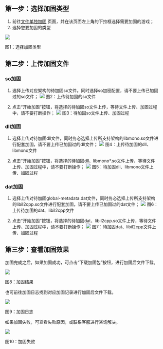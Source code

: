 ## 第一步：选择加固类型

1. 前往<a href="#/console/service/so-file-reinforcement">文件单独加固</a> 页面，并在该页面左上角的下拉框选择需要加固的游戏；
2. 选择您要加固的类型

![](/docs/ACE-doc/20_Android-shellservice/40/10/1.png )

<span class="legend">图1：选择加固类型</span>

## 第二步：上传加固文件

### so加固

1. 选择上传对应架构的待加固so文件，同时选择so加密配置，请不要上传已加固过的so文件；
![](/docs/ACE-doc/20_Android-shellservice/40/10/2.png)
<span class="legend">图2：上传待加固的so文件</span>

2. 点击“开始加固”按钮，将选择的待加固so文件上传，等待文件上传、加固过程中，请不要打断操作；
![](/docs/ACE-doc/20_Android-shellservice/40/10/3.png)
<span class="legend">图3：待加固so文件上传、加固过程</span>

### dll加固

1. 选择上传对待加固dll文件，同时务必选择上传所支持架构的libmono.so文件进行配套加固，请不要上传已加固过的dll文件；
![](/docs/ACE-doc/20_Android-shellservice/40/10/4.png )
<span class="legend">图4：上传待加固的dll、libmono文件</span>

2. 点击“开始加固”按钮，将选择的待加固dll、libmono*.so文件上传，等待文件上传、加固过程中，请不要打断操作；
![](/docs/ACE-doc/20_Android-shellservice/40/10/5.png )
<span class="legend">图5：待加固dll、libmono文件上传、加固过程</span>

### dat加固

1. 选择上传对待加固global-metadata.dat文件，同时务必选择上传所支持架构的libil2cpp.so文件进行配套加固，请不要上传已加固过的dat文件；
![](/docs/ACE-doc/20_Android-shellservice/40/10/6.png )
<span class="legend">图6：上传待加固的dat、libil2cpp文件</span>

2. 点击“开始加固”按钮，将选择的待加固dat、libil2cpp.so文件上传，等待文件上传、加固过程中，请不要打断操作；
![](/docs/ACE-doc/20_Android-shellservice/40/10/7.png )
<span class="legend">图7：待加固dat、libil2cpp文件上传、加固过程</span>

## 第三步：查看加固效果

加固完成之后，如果加固成功，可点击“下载加固包”按钮，进行加固后文件下载。

![](/docs/ACE-doc/20_Android-shellservice/40/10/8.png )

<span class="legend">图8：加固结果</span>

也可前往加固日志找到对应加固记录进行加固后文件下载。

![](/docs/ACE-doc/20_Android-shellservice/40/10/9.0.png )

<span class="legend">图9：加固日志</span>

如果加固失败，可查看失败原因，或联系客服进行咨询解决。

![](/docs/ACE-doc/20_Android-shellservice/40/10/9.1.png )

<span class="legend">图10：加固失败</span>